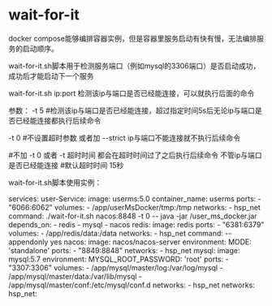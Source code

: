 # wait-for-it

docker compose能够编排容器实例，但是容器里服务启动有快有慢，无法编排服务的启动顺序。

wait-for-it.sh脚本用于检测服务端口（例如mysql的3306端口）是否启动成功，成功后才能启动下一个服务

wait-for-it.sh ip:port 检测该ip与端口是否已经能连接，可以就执行后面的命令

参数：
-t 5     #检测该ip与端口是否已经能连接，超过指定时间5s后无论ip与端口是否已经能连接都执行后续命令 


-t 0     #不设置超时参数 或者加 --strict   ip与端口不能连接就不执行后续命令


#不加 -t 0 或者 -t 超时时间 都会在超时时间过了之后执行后续命令 不管ip与端口是否已经能连接
#默认超时时间 15秒


wait-for-it.sh脚本使用实例：

services:
  user-Service:
    image: userms:5.0
    container_name: userms
    ports:
      - "6066:6062"
    volumes:
      - /app/userMsDocker/tmp:/tmp
    networks: 
      - hsp_net
    command: ./wait-for-it.sh nacos:8848 -t 0 -- java -jar /user_ms_docker.jar
    depends_on: 
      - redis
      - mysql
      - nacos
  redis:
    image: redis
    ports:
      - "6381:6379"
    volumes:
      - /app/redis/data:/data
    networks: 
      - hsp_net
    command: --appendonly yes
  nacos:
    image: nacos/nacos-server
    environment:
      MODE: 'standalone'
    ports:
      - "8849:8848"
    networks: 
      - hsp_net
  mysql:
    image: mysql:5.7
    environment:
      MYSQL_ROOT_PASSWORD: 'root'
    ports:
       - "3307:3306"
    volumes:
       - /app/mysql/master/log:/var/log/mysql
       - /app/mysql/master/data:/var/lib/mysql
       - /app/mysql/master/conf:/etc/mysql/conf.d
    networks:
      - hsp_net
networks: 
   hsp_net: 
